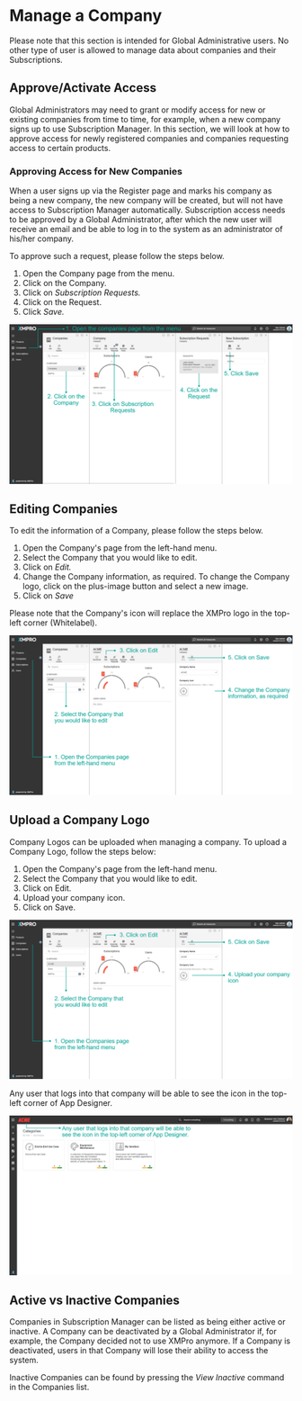 # Manage a Company

<!-- unsupported tag removed -->
Please note that this section is intended for Global Administrative users. No other type of user is allowed to manage data about companies and their Subscriptions.
<!-- unsupported tag removed -->

## Approve/Activate Access

Global Administrators may need to grant or modify access for new or existing companies from time to time, for example, when a new company signs up to use Subscription Manager. In this section, we will look at how to approve access for newly registered companies and companies requesting access to certain products.

### Approving Access for New Companies

When a user signs up via the Register page and marks his company as being a new company, the new company will be created, but will not have access to Subscription Manager automatically. Subscription access needs to be approved by a Global Administrator, after which the new user will receive an email and be able to log in to the system as an administrator of his/her company.

To approve such a request, please follow the steps below.

1. Open the Company page from the menu.
2. Click on the Company.
3. Click on _Subscription Requests._
4. Click on the Request.
5. Click _Save._

![](<../../.gitbook/assets/image (273).png>)

## **Editing Companies**

To edit the information of a Company, please follow the steps below.

1. Open the Company's page from the left-hand menu.
2. Select the Company that you would like to edit.
3. Click on _Edit._
4. Change the Company information, as required. To change the Company logo, click on the plus-image button and select a new image.
5. Click on _Save_

<!-- unsupported tag removed -->
Please note that the Company's icon will replace the XMPro logo in the top-left corner (Whitelabel).
<!-- unsupported tag removed -->

![](<../../.gitbook/assets/Logo-remove3 (1).png>)

## **Upload a Company Logo**

Company Logos can be uploaded when managing a company. To upload a Company Logo, follow the steps below:

1. Open the Company's page from the left-hand menu.
2. Select the Company that you would like to edit.
3. Click on Edit.
4. Upload your company icon.
5. Click on Save.

![](../../.gitbook/assets/Logo1.png)

<!-- unsupported tag removed -->
Any user that logs into that company will be able to see the icon in the top-left corner of App Designer.
<!-- unsupported tag removed -->

![](<../../.gitbook/assets/Logo2 (1).png>)

## **Active vs Inactive Companies**

Companies in Subscription Manager can be listed as being either active or inactive. A Company can be deactivated by a Global Administrator if, for example, the Company decided not to use XMPro anymore. If a Company is deactivated, users in that Company will lose their ability to access the system.

Inactive Companies can be found by pressing the _View Inactive_ command in the Companies list.
